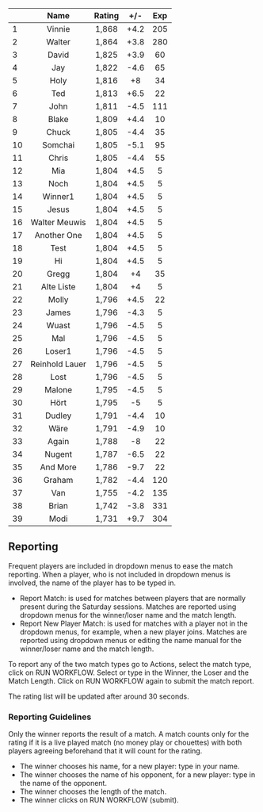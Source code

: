 | |Name|Rating|+/-|Exp|
|-|:--:|:----:|:-:|:-:|
|1|Vinnie|1,868|+4.2|205|
|2|Walter|1,864|+3.8|280|
|3|David|1,825|+3.9|60|
|4|Jay|1,822|-4.6|65|
|5|Holy|1,816|+8|34|
|6|Ted|1,813|+6.5|22|
|7|John|1,811|-4.5|111|
|8|Blake|1,809|+4.4|10|
|9|Chuck|1,805|-4.4|35|
|10|Somchai|1,805|-5.1|95|
|11|Chris|1,805|-4.4|55|
|12|Mia|1,804|+4.5|5|
|13|Noch|1,804|+4.5|5|
|14|Winner1|1,804|+4.5|5|
|15|Jesus|1,804|+4.5|5|
|16|Walter Meuwis|1,804|+4.5|5|
|17|Another One|1,804|+4.5|5|
|18|Test|1,804|+4.5|5|
|19|Hi|1,804|+4.5|5|
|20|Gregg|1,804|+4|35|
|21|Alte Liste|1,804|+4|5|
|22|Molly|1,796|+4.5|22|
|23|James|1,796|-4.3|5|
|24|Wuast|1,796|-4.5|5|
|25|Mal|1,796|-4.5|5|
|26|Loser1|1,796|-4.5|5|
|27|Reinhold Lauer|1,796|-4.5|5|
|28|Lost|1,796|-4.5|5|
|29|Malone|1,795|-4.5|5|
|30|Hört|1,795|-5|5|
|31|Dudley|1,791|-4.4|10|
|32|Wäre|1,791|-4.9|10|
|33|Again|1,788|-8|22|
|34|Nugent|1,787|-6.5|22|
|35|And More|1,786|-9.7|22|
|36|Graham|1,782|-4.4|120|
|37|Van|1,755|-4.2|135|
|38|Brian|1,742|-3.8|331|
|39|Modi|1,731|+9.7|304|

 

## Reporting

Frequent players are included in dropdown menus to ease the match reporting.
When a player, who is not included in dropdown menus is involved, the name of the player has to be typed in.

- Report Match:  is used for matches between players that are normally present during the Saturday sessions.
Matches are reported using dropdown menus for the winner/loser name and the match length.
- Report New Player Match:  is used for matches with a player not in the dropdown menus, for example, when a new player joins.
Matches are reported using dropdown menus or editing the name manual for the winner/loser name and the match length.

To report any of the two match types go to Actions, select the match type, click on RUN WORKFLOW.
Select or type in the Winner, the Loser and the Match Length.
Click on RUN WORKFLOW again to submit the match report.

The rating list will be updated after around 30 seconds.

### Reporting Guidelines

Only the winner reports the result of a match.
A match counts only for the rating if it is a live played match (no money play or chouettes)
with both players agreeing beforehand that it will count for the rating.

- The winner chooses his name, for a new player: type in your name.
- The winner chooses the name of his opponent, for a new player: type in the name of the opponent.
- The winner chooses the length of the match.
- The winner clicks on RUN WORKFLOW (submit).
